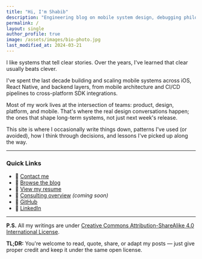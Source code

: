 ```yaml
---
title: "Hi, I'm Shabib"
description: "Engineering blog on mobile system design, debugging philosophy, and cross-platform strategy. Written by a Staff iOS + React Native engineer."
permalink: /
layout: single
author_profile: true
image: /assets/images/bio-photo.jpg
last_modified_at: 2024-03-21
---
```


I like systems that tell clear stories. Over the years, I've learned that clear usually beats clever.

I've spent the last decade building and scaling mobile systems across iOS, React Native, and backend layers, from mobile architecture and CI/CD pipelines to cross-platform SDK integrations.

Most of my work lives at the intersection of teams: product, design, platform, and mobile. That's where the real design conversations happen; the ones that shape long-term systems, not just next week's release.

This site is where I occasionally write things down, patterns I've used (or avoided), how I think through decisions, and lessons I've picked up along the way.


---

### Quick Links
- 📩 [Contact me](mailto:ahmad@codewithshabib.com)
- 🧠 [Browse the blog](/blog/)
- 📄 [View my resume](/resume.pdf)
- 💼 [Consulting overview](/consulting/) *(coming soon)*
- 🔗 [GitHub](https://github.com/shabib87)
- 🔗 [LinkedIn](https://www.linkedin.com/in/ahmadshabibulhossain)

---

**P.S.** All my writings are under [Creative Commons Attribution-ShareAlike 4.0 International License](https://creativecommons.org/licenses/by-sa/4.0/).

**TL;DR:** You're welcome to read, quote, share, or adapt my posts — just give proper credit and keep it under the same open license.
